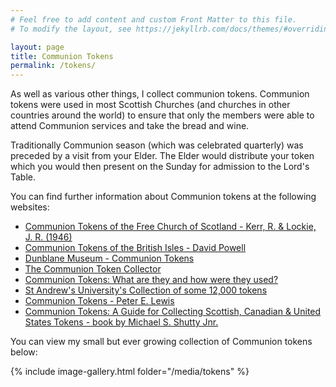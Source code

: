 ```yaml
---
# Feel free to add content and custom Front Matter to this file.
# To modify the layout, see https://jekyllrb.com/docs/themes/#overriding-theme-defaults

layout: page
title: Communion Tokens
permalink: /tokens/
---
```

<script>
function redirectToPage() {
  const currentDate = new Date();
  const dayOfWeek = currentDate.getDay(); // 0 = Sunday, 1 = Monday, ..., 6 = Saturday

  if (dayOfWeek === 0) {
    // Redirect to the desired page on Sundays
    window.location.replace('/sabbath'); // Replace '/path/to/sunday-page' with the actual URL of your Sunday page
  }
}

// Call the function when the page loads
window.onload = redirectToPage;
</script>

As well as various other things, I collect communion tokens. Communion tokens were used in most Scottish Churches (and churches in other countries around the world) to ensure that only the members were able to attend Communion services and take the bread and wine.

Traditionally Communion season (which was celebrated quarterly) was preceded by a visit from your Elder. The Elder would distribute your token which you would then present on the Sunday for admission to the Lord's Table.

You can find further information about Communion tokens at the following websites:
* [Communion Tokens of the Free Church of Scotland - Kerr, R. & Lockie, J. R. (1946)](https://journals.socantscot.org/index.php/psas/article/view/8230/8198)
* [Communion Tokens of the British Isles - David Powell](https://www.mernick.org.uk/lnc/DPowell/CommunionTokens.htm)
* [Dunblane Museum - Communion Tokens](https://dunblanemuseum.org.uk/communion-tokens/)
* [The Communion Token Collector](https://communiontoken.blog/)
* [Communion Tokens: What are they and how were they used?](https://historylinksdornoch.wordpress.com/2019/10/16/communion-tokens-what-are-they-and-how-were-they-used/)
* [St Andrew's University's Collection of some 12,000 tokens](https://collections.st-andrews.ac.uk/collection/communion-tokens/1004122)
* [Communion Tokens - Peter E. Lewis](https://cccrh.files.wordpress.com/2017/04/communion-tokens.pdf)
* [Communion Tokens: A Guide for Collecting Scottish, Canadian & United States Tokens - book by Michael S. Shutty Jnr.](https://www.amazon.co.uk/Communion-Tokens-Collecting-Scottish-Canadian/dp/1600478786)

You can view my small but ever growing collection of Communion tokens below:

{% include image-gallery.html folder="/media/tokens" %}
